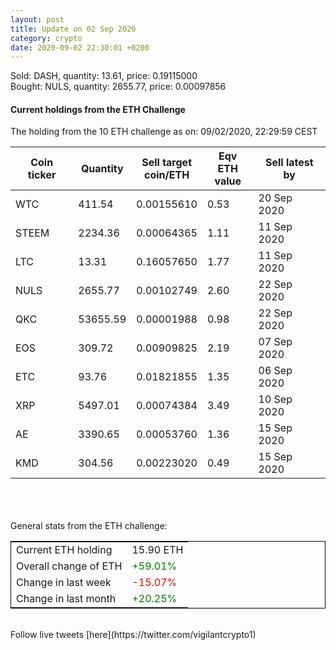 ```yaml
---
layout: post
title: Update on 02 Sep 2020
category: crypto
date: 2020-09-02 22:30:01 +0200
---
```

<!-- Global site tag (gtag.js) - Google Analytics -->
<script async src="https://www.googletagmanager.com/gtag/js?id=UA-103831149-5"></script>
<script>
  window.dataLayer = window.dataLayer || [];
  function gtag(){dataLayer.push(arguments);}
  gtag('js', new Date());

  gtag('config', 'UA-103831149-5');
</script>
Sold: DASH, quantity:        13.61, price:   0.19115000<br>Bought: NULS, quantity:      2655.77, price:   0.00097856<br>

#### Current holdings from the ETH Challenge

The holding from the 10 ETH challenge as on: 09/02/2020, 22:29:59 CEST

|Coin ticker|Quantity|Sell target<br>coin/ETH|Eqv ETH<br>value|Sell latest by|
|-----------|--------|-----------|-----------|--------------|
WTC|411.54|  0.00155610|0.53|20 Sep 2020|
STEEM|2234.36|  0.00064365|1.11|11 Sep 2020|
LTC|13.31|  0.16057650|1.77|11 Sep 2020|
NULS|2655.77|  0.00102749|2.60|22 Sep 2020|
QKC|53655.59|  0.00001988|0.98|22 Sep 2020|
EOS|309.72|  0.00909825|2.19|07 Sep 2020|
ETC|93.76|  0.01821855|1.35|06 Sep 2020|
XRP|5497.01|  0.00074384|3.49|10 Sep 2020|
AE|3390.65|  0.00053760|1.36|15 Sep 2020|
KMD|304.56|  0.00223020|0.49|15 Sep 2020|

<br>
<br>
<br>
General stats from the ETH challenge:

<table style="border:1px solid black;margin-left:auto;margin-right:auto;">
	<tbody>
	<tr>
		<td>Current ETH holding</td>
		<td>     15.90 ETH</td>
	</tr>
	<tr>
		<td>Overall change of ETH</td>
		<td><font color="green">+59.01%</font></td>
	</tr>
	<tr>
		<td>Change in last week</td>
		<td><font color="red">-15.07%</font></td>
	</tr>
	<tr>
		<td>Change in last month</td>
		<td><font color="green">+20.25%</font></td>
	</tr>
	</tbody>
</table>

<br>
Follow live tweets [here](https://twitter.com/vigilantcrypto1)
<br>
<br>